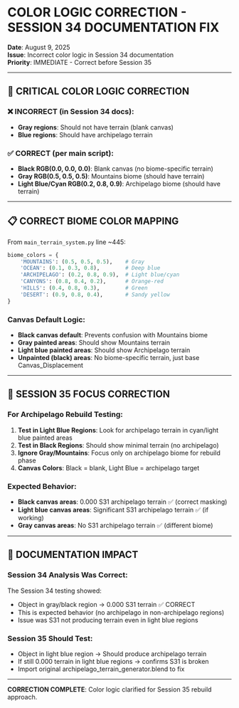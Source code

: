 # COLOR LOGIC CORRECTION - SESSION 34 DOCUMENTATION FIX
**Date**: August 9, 2025  
**Issue**: Incorrect color logic in Session 34 documentation  
**Priority**: IMMEDIATE - Correct before Session 35

---

## 🚨 **CRITICAL COLOR LOGIC CORRECTION**

### **❌ INCORRECT (in Session 34 docs)**:
- **Gray regions**: Should not have terrain (blank canvas)
- **Blue regions**: Should have archipelago terrain

### **✅ CORRECT (per main script)**:
- **Black RGB(0.0, 0.0, 0.0)**: Blank canvas (no biome-specific terrain)
- **Gray RGB(0.5, 0.5, 0.5)**: Mountains biome (should have terrain)
- **Light Blue/Cyan RGB(0.2, 0.8, 0.9)**: Archipelago biome (should have terrain)

---

## 📋 **CORRECT BIOME COLOR MAPPING**

From `main_terrain_system.py` line ~445:

```python
biome_colors = {
    'MOUNTAINS': (0.5, 0.5, 0.5),    # Gray
    'OCEAN': (0.1, 0.3, 0.8),        # Deep blue  
    'ARCHIPELAGO': (0.2, 0.8, 0.9),  # Light blue/cyan
    'CANYONS': (0.8, 0.4, 0.2),      # Orange-red
    'HILLS': (0.4, 0.8, 0.3),        # Green
    'DESERT': (0.9, 0.8, 0.4),       # Sandy yellow
}
```

### **Canvas Default Logic**:
- **Black canvas default**: Prevents confusion with Mountains biome
- **Gray painted areas**: Should show Mountains terrain  
- **Light blue painted areas**: Should show Archipelago terrain
- **Unpainted (black) areas**: No biome-specific terrain, just base Canvas_Displacement

---

## 🔧 **SESSION 35 FOCUS CORRECTION**

### **For Archipelago Rebuild Testing**:
1. **Test in Light Blue Regions**: Look for archipelago terrain in cyan/light blue painted areas
2. **Test in Black Regions**: Should show minimal terrain (no archipelago) 
3. **Ignore Gray/Mountains**: Focus only on archipelago biome for rebuild phase
4. **Canvas Colors**: Black = blank, Light Blue = archipelago target

### **Expected Behavior**:
- **Black canvas areas**: 0.000 S31 archipelago terrain ✅ (correct masking)
- **Light blue canvas areas**: Significant S31 archipelago terrain ✅ (if working)
- **Gray canvas areas**: No S31 archipelago terrain ✅ (different biome)

---

## 📝 **DOCUMENTATION IMPACT**

### **Session 34 Analysis Was Correct**:
The Session 34 testing showed:
- Object in gray/black region → 0.000 S31 terrain ✅ CORRECT
- This is expected behavior (no archipelago in non-archipelago regions)
- Issue was S31 not producing terrain even in light blue regions

### **Session 35 Should Test**:
- Object in light blue region → Should produce archipelago terrain
- If still 0.000 terrain in light blue regions → confirms S31 is broken
- Import original archipelago_terrain_generator.blend to fix

---

**CORRECTION COMPLETE**: Color logic clarified for Session 35 rebuild approach.
